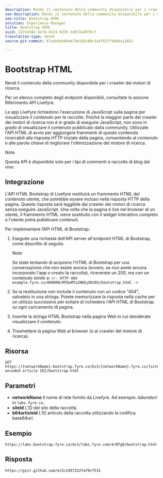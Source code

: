 ```yaml
---
description: Rendi il contenuto della community disponibile per i crawler dei motori di ricerca.
seo-description: Rendi il contenuto della community disponibile per i crawler dei motori di ricerca.
seo-title: Bootstrap HTML
solution: Experience Manager
title: Bootstrap HTML
uuid: 137e4382-4e7b-4124-9d35-1d872a497bc7
translation-type: tm+mt
source-git-commit: 67aeb3de964473b326c88c3a3f81ff48a6a12652

---
```



# Bootstrap HTML

Rendi il contenuto della community disponibile per i crawler dei motori di ricerca.

Per un elenco completo degli endpoint disponibili, consultate la sezione Riferimento [](https://api.livefyre.com/docs) API Livefyre.

Le app Livefyre richiedono l'esecuzione di JavaScript sulla pagina per visualizzare il contenuto per le raccolte. Poiché la maggior parte dei crawler dei motori di ricerca non è in grado di eseguire JavaScript, non sono in grado di visualizzare il contenuto pubblicato dalla community. Utilizzate l'API HTML di avvio per aggiungere frammenti di questo contenuto ricercabili alla risposta HTTP iniziale della pagina, consentendo al contenuto e alle parole chiave di migliorare l'ottimizzazione del motore di ricerca.

>[!NOTE]
>
>Questa API è disponibile solo per i tipi di commenti e raccolte di blog dal vivo.

## Integrazione

L'API HTML Bootstrap di Livefyre restituirà un frammento HTML del contenuto utente, che potrebbe essere incluso nella risposta HTTP della pagina. Questa risposta sarà leggibile dai crawler dei motori di ricerca senza eseguire JavaScript. Una volta che la pagina è live nel browser di un utente, il frammento HTML viene sostituito con il widget interattivo completo e l'utente potrà pubblicare contenuti.

Per implementare l’API HTML di Bootstrap:

1. Eseguite una richiesta dell'API server all'endpoint HTML di Bootstrap, come descritto di seguito.

   >[!NOTE]
   >
   >Se state tentando di acquisire l'HTML di Bootstrap per una conversazione che non esiste ancora (ovvero, se non avete ancora incorporato l'app o creato la raccolta), riceverete un 200, ma con un contenuto simile a: `<!- HTTP 404 example.fyre.co/000000/MTEwMTo2NDEyOD1RS/bootstrap.html ->`

1. Se la restituzione non include il contenuto con un codice "404", salvatelo in una stringa. Potete memorizzare la risposta nella cache per un utilizzo successivo per evitare di richiedere l'API HTML di Bootstrap su ogni caricamento di pagina.
1. Inserite la stringa HTML Bootstrap nella pagina Web in cui desiderate visualizzare il contenuto.
1. Trasmettere la pagina Web al browser (o al crawler del motore di ricerca).

## Risorsa

```
GET https://{networkName}.bootstrap.fyre.co/bs3/{networkName}.fyre.co/{siteId}/{base64 encoded article ID}/bootstrap.html 
```

## Parametri

* **networkName** Il nome di rete fornito da Livefyre. Ad esempio: *laboratori* in `labs.fyre.co`.
* **siteId** L'ID del sito della raccolta.
* **b64articleId** L'ID articolo della raccolta utilizzando la codifica base64url.

## Esempio 

```
https://labs.bootstrap.fyre.co/bs3/labs.fyre.com/4/NTg0/bootstrap.html 
```

## Risposta

```
https://gist.github.com/ec5c2457322faf9cf515 
```
